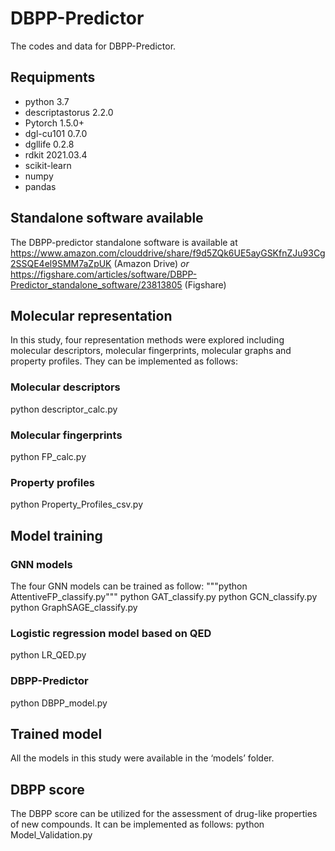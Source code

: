 # DBPP-Predictor
The codes and data for DBPP-Predictor.

## Requipments
* python 3.7
* descriptastorus 2.2.0
* Pytorch 1.5.0+
* dgl-cu101 0.7.0
* dgllife 0.2.8
* rdkit 2021.03.4
* scikit-learn
* numpy
* pandas

## Standalone software available
The DBPP-predictor standalone software is available at https://www.amazon.com/clouddrive/share/f9d5ZQk6UE5ayGSKfnZJu93Cg2SSQE4el9SMM7aZpUK (Amazon Drive)
_or_ 
https://figshare.com/articles/software/DBPP-Predictor_standalone_software/23813805 (Figshare)

## Molecular representation
In this study, four representation methods were explored including molecular descriptors, molecular fingerprints, molecular graphs and property profiles. They can be implemented as follows:

### Molecular descriptors
python descriptor_calc.py
### Molecular fingerprints
python FP_calc.py
### Property profiles
python Property_Profiles_csv.py


## Model training
### GNN models
The four GNN models can be trained as follow:
"""python AttentiveFP_classify.py"""
python GAT_classify.py
python GCN_classify.py
python GraphSAGE_classify.py
### Logistic regression model based on QED
python LR_QED.py
### DBPP-Predictor
python DBPP_model.py

## Trained model
All the models in this study were available in the ‘models’ folder.

## DBPP score
The DBPP score can be utilized for the assessment of drug-like properties of new compounds. It can be implemented as follows:
python Model_Validation.py
